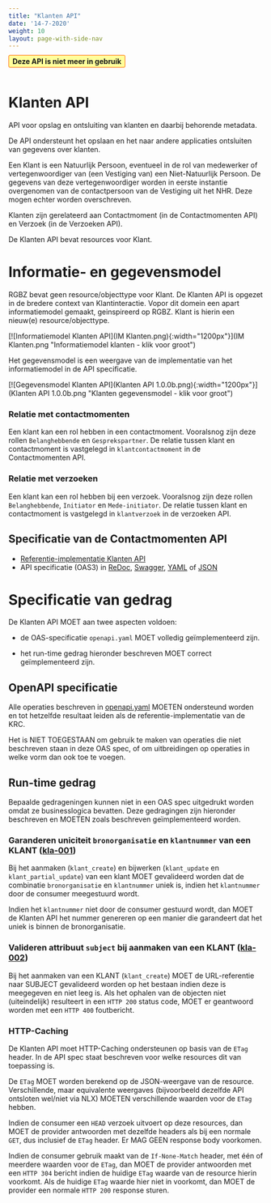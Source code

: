 ```yaml
---
title: "Klanten API"
date: '14-7-2020'
weight: 10
layout: page-with-side-nav
---
```


<span style="padding: 0.2em 0.5em; border: solid 1px #FF6600; border-radius: 3px; background: #FFFF99;">
    <strong>Deze API is niet meer in gebruik</strong>
</span>
<br><br>

# Klanten API

API voor opslag en ontsluiting van klanten en daarbij behorende metadata.

De API ondersteunt het opslaan en het naar andere applicaties ontsluiten van gegevens over klanten. 

Een Klant is een Natuurlijk Persoon, eventueel in de rol van medewerker of vertegenwoordiger van (een Vestiging van) een Niet-Natuurlijk Persoon. De gegevens van deze vertegenwoordiger worden in eerste instantie overgenomen van de contactpersoon van de Vestiging uit het NHR. Deze mogen echter worden overschreven.

Klanten zijn gerelateerd aan Contactmoment (in de Contactmomenten API) en Verzoek (in de Verzoeken API).

De Klanten API bevat resources voor Klant.

# Informatie- en gegevensmodel

RGBZ bevat geen resource/objecttype voor Klant. De Klanten API is opgezet in de bredere context van Klantinteractie. Vopor dit domein een apart informatiemodel gemaakt,  geinspireerd op RGBZ. Klant is hierin een nieuw(e) resource/objecttype.

[![Informatiemodel Klanten API](IM Klanten.png){:width="1200px"}](IM Klanten.png "Informatiemodel klanten - klik voor groot")

Het gegevensmodel is een weergave van de implementatie van het informatiemodel in de API specificatie.

[![Gegevensmodel Klanten API](Klanten API 1.0.0b.png){:width="1200px"}](Klanten API 1.0.0b.png "Klanten gegevensmodel - klik voor groot")

### Relatie met contactmomenten

Een klant kan een rol hebben in een contactmoment. Vooralsnog zijn deze rollen `Belanghebbende` en `Gesprekspartner`. De relatie tussen klant en contactmoment is vastgelegd in `klantcontactmoment` in de Contactmomenten API.

### Relatie met verzoeken

Een klant kan een rol hebben bij een verzoek. Vooralsnog zijn deze rollen `Belanghebbende`, `Initiator` en `Mede-initiator`. De relatie tussen klant en contactmoment is vastgelegd in `klantverzoek` in de verzoeken API.

## Specificatie van de Contactmomenten API

* [Referentie-implementatie Klanten API](https://klanten-api.vng.cloud)
* API specificatie (OAS3) in
  [ReDoc][klanten-1.0.0-redoc],
  [Swagger][klanten-1.0.0-swagger],
  [YAML](https://klanten-api.vng.cloud/api/v1/schema/openapi.yaml) of
  [JSON](https://klanten-api.vng.cloud/api/v1/schema/openapi.json)

[klanten-1.0.0-redoc]: redoc-1.0.0
[klanten-1.0.0-swagger]: swagger-ui-1.0.0

# Specificatie van gedrag

De Klanten API MOET aan twee aspecten voldoen:

* de OAS-specificatie `openapi.yaml` MOET volledig geïmplementeerd zijn.

* het run-time gedrag hieronder beschreven MOET correct geïmplementeerd zijn.

## OpenAPI specificatie

Alle operaties beschreven in [openapi.yaml](https://klanten-api.vng.cloud/api/v1/schema/openapi.yaml) MOETEN ondersteund worden en tot hetzelfde resultaat leiden als de referentie-implementatie van de KRC.

Het is NIET TOEGESTAAN om gebruik te maken van operaties die niet beschreven staan in deze OAS spec, of om uitbreidingen op operaties in welke vorm dan ook toe te voegen.

## Run-time gedrag

Bepaalde gedrageningen kunnen niet in een OAS spec uitgedrukt worden omdat ze businesslogica bevatten. Deze gedragingen zijn hieronder beschreven en MOETEN zoals beschreven geïmplementeerd worden.

### **<a name="kla-001">Garanderen uniciteit `bronorganisatie` en `klantnummer` van een KLANT ([kla-001](#kla-001))</a>**

Bij het aanmaken (`klant_create`) en bijwerken (`klant_update` en `klant_partial_update`) van een klant MOET gevalideerd worden dat de combinatie `bronorganisatie` en `klantnummer` uniek is, indien het `klantnummer` door de consumer meegestuurd wordt.

Indien het `klantnummer` niet door de consumer gestuurd wordt, dan MOET de Klanten API het nummer genereren op een manier die garandeert dat het uniek is binnen de bronorganisatie.

### **<a name="kla-002">Valideren attribuut `subject` bij aanmaken van een KLANT ([kla-002](#kla-002))</a>**

Bij het aanmaken van een KLANT (`klant_create`) MOET de URL-referentie naar SUBJECT gevalideerd worden op het bestaan indien deze is meegegeven en niet leeg is. Als het ophalen van de objecten niet (uiteindelijk) resulteert in een `HTTP 200` status code, MOET er geantwoord worden met een `HTTP 400` foutbericht. 

### HTTP-Caching

De Klanten API moet HTTP-Caching ondersteunen op basis van de `ETag` header. In de API spec staat beschreven voor welke resources dit van toepassing is. 

De `ETag` MOET worden berekend op de JSON-weergave van de resource. Verschillende, maar equivalente weergaves (bijvoorbeeld dezelfde API ontsloten wel/niet via NLX) MOETEN verschillende waarden voor de `ETag` hebben.

Indien de consumer een `HEAD` verzoek uitvoert op deze resources, dan MOET de provider antwoorden met dezelfde headers als bij een normale `GET`, dus inclusief de `ETag` header. Er MAG GEEN response body voorkomen.

Indien de consumer gebruik maakt van de `If-None-Match` header, met één of meerdere waarden voor de `ETag`, dan MOET de provider antwoorden met een `HTTP 304` bericht indien de huidige `ETag` waarde van de resource hierin voorkomt. Als de huidige `ETag` waarde hier niet in voorkomt, dan MOET de provider een normale `HTTP 200` response sturen.
